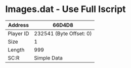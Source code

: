 #  Images.dat - Use Full Iscript
Address   | 66D4D8
----------|-------------
Player ID | 232541 (Byte Offset: 0)
Size 	  | 1
Length 	  | 999
SC:R      | Simple Data


